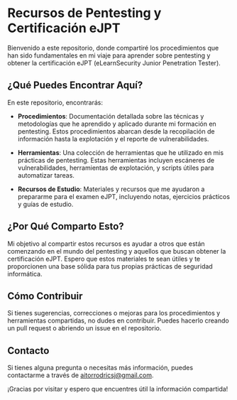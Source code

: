 # Recursos de Pentesting y Certificación eJPT

Bienvenido a este repositorio, donde compartiré los procedimientos que han sido fundamentales en mi viaje para aprender sobre pentesting y obtener la certificación eJPT (eLearnSecurity Junior Penetration Tester). 

## ¿Qué Puedes Encontrar Aquí?

En este repositorio, encontrarás:

- **Procedimientos**: Documentación detallada sobre las técnicas y metodologías que he aprendido y aplicado durante mi formación en pentesting. Estos procedimientos abarcan desde la recopilación de información hasta la explotación y el reporte de vulnerabilidades.

- **Herramientas**: Una colección de herramientas que he utilizado en mis prácticas de pentesting. Estas herramientas incluyen escáneres de vulnerabilidades, herramientas de explotación, y scripts útiles para automatizar tareas.

- **Recursos de Estudio**: Materiales y recursos que me ayudaron a prepararme para el examen eJPT, incluyendo notas, ejercicios prácticos y guías de estudio.

## ¿Por Qué Comparto Esto?

Mi objetivo al compartir estos recursos es ayudar a otros que están comenzando en el mundo del pentesting y aquellos que buscan obtener la certificación eJPT. Espero que estos materiales te sean útiles y te proporcionen una base sólida para tus propias prácticas de seguridad informática.

## Cómo Contribuir

Si tienes sugerencias, correcciones o mejoras para los procedimientos y herramientas compartidas, no dudes en contribuir. Puedes hacerlo creando un pull request o abriendo un issue en el repositorio.

## Contacto

Si tienes alguna pregunta o necesitas más información, puedes contactarme a través de [aitorrodricsj@gmail.com](mailto:aitorrodricsj@gmail.com).

¡Gracias por visitar y espero que encuentres útil la información compartida!

